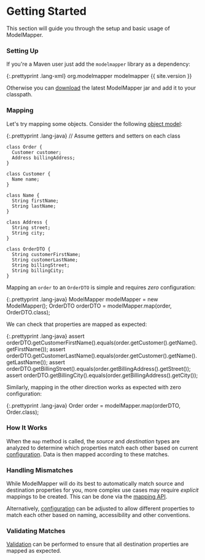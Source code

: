 # Getting Started

This section will guide you through the setup and basic usage of ModelMapper.

### Setting Up

If you're a Maven user just add the `modelmapper` library as a dependency:

{:.prettyprint .lang-xml}
	<dependency>
	  <groupId>org.modelmapper</groupId>
	  <artifactId>modelmapper</artifactId>
	  <version>{{ site.version }}</version>
	</dependency>

Otherwise you can [download](https://github.com/jhalterman/modelmapper/downloads) the latest ModelMapper jar and add it to your classpath.

### Mapping

Let's try mapping some objects. Consider the following [object model](https://github.com/jhalterman/modelmapper/tree/master/examples/src/main/java/org/modelmapper/gettingstarted):

{:.prettyprint .lang-java}
	// Assume getters and setters on each class
	
	class Order {
	  Customer customer;
	  Address billingAddress;
	}
	
	class Customer {
	  Name name;
	}
	
	class Name {
	  String firstName;
	  String lastName;
	}
	
	class Address {
	  String street;
	  String city;
	}
	
	class OrderDTO {
	  String customerFirstName;
	  String customerLastName;
	  String billingStreet;
	  String billingCity;
	}

Mapping an `order` to an `OrderDTO` is simple and requires _zero_ configuration:

{:.prettyprint .lang-java}
	ModelMapper modelMapper = new ModelMapper();
	OrderDTO orderDTO = modelMapper.map(order, OrderDTO.class);

We can check that properties are mapped as expected:

{:.prettyprint .lang-java}
	assert orderDTO.getCustomerFirstName().equals(order.getCustomer().getName().getFirstName());
	assert orderDTO.getCustomerLastName().equals(order.getCustomer().getName().getLastName());
	assert orderDTO.getBillingStreet().equals(order.getBillingAddress().getStreet());
	assert orderDTO.getBillingCity().equals(order.getBillingAddress().getCity());

Similarly, mapping in the other direction works as expected with zero configuration:

{:.prettyprint .lang-java}
    Order order = modelMapper.map(orderDTO, Order.class);

### How It Works

When the `map` method is called, the _source_ and _destination_ types are analyzed to determine which properties match each other based on current [configuration](/user-manual/configuration). Data is then mapped according to these matches.

### Handling Mismatches

While ModelMapper will do its best to automatically match source and destination properties for you, more complex use cases may require _explicit_ mappings to be created. This can be done via the [mapping API](/user-manual/property-mapping).

Alternatively, [configuration](/user-manual/configuration) can be adjusted to allow different properties to match each other based on naming, accessibility and other conventions.

### Validating Matches

[Validation](/user-manual/validation) can be performed to ensure that all destination properties are mapped as expected.